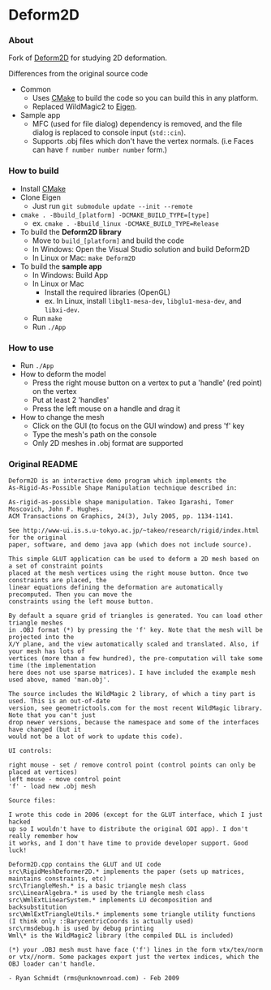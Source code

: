 # Deform2D

### About

Fork of [Deform2D](https://www.dgp.toronto.edu/~rms/software/Deform2D/index.html) for studying 2D deformation.

Differences from the original source code
- Common
  - Uses [CMake](https://cmake.org/) to build the code so you can build this in any platform.
  - Replaced WildMagic2 to [Eigen](https://eigen.tuxfamily.org/).
- Sample app
  - MFC (used for file dialog) dependency is removed, and the file dialog is replaced to console input (`std::cin`).
  - Supports .obj files which don't have the vertex normals. (i.e Faces can have `f number number number` form.)

### How to build

- Install [CMake](https://cmake.org/)
- Clone Eigen
  - Just run `git submodule update --init --remote`
- `cmake . -Bbuild_[platform] -DCMAKE_BUILD_TYPE=[type]`
  - ex. `cmake . -Bbuild_linux -DCMAKE_BUILD_TYPE=Release`
- To build the **Deform2D library**
  - Move to `build_[platform]` and build the code
  - In Windows: Open the Visual Studio solution and build Deform2D
  - In Linux or Mac: `make Deform2D`
- To build the **sample app**
  - In Windows: Build App
  - In Linux or Mac
    - Install the required libraries (OpenGL)
    - ex. In Linux, install `libgl1-mesa-dev`, `libglu1-mesa-dev`, and `libxi-dev`.
  - Run `make`
  - Run `./App`

### How to use

- Run `./App`
- How to deform the model
  - Press the right mouse button on a vertex to put a 'handle' (red point) on the vertex
  - Put at least 2 'handles'
  - Press the left mouse on a handle and drag it
- How to change the mesh
  - Click on the GUI (to focus on the GUI window) and press 'f' key
  - Type the mesh's path on the console
  - Only 2D meshes in .obj format are supported

### Original README

```text
Deform2D is an interactive demo program which implements the 
As-Rigid-As-Possible Shape Manipulation technique described in:

As-rigid-as-possible shape manipulation. Takeo Igarashi, Tomer Moscovich, John F. Hughes. 
ACM Transactions on Graphics, 24(3), July 2005, pp. 1134-1141. 

See http://www-ui.is.s.u-tokyo.ac.jp/~takeo/research/rigid/index.html for the original
paper, software, and demo java app (which does not include source).

This simple GLUT application can be used to deform a 2D mesh based on a set of constraint points 
placed at the mesh vertices using the right mouse button. Once two constraints are placed, the 
linear equations defining the deformation are automatically precomputed. Then you can move the 
constraints using the left mouse button. 

By default a square grid of triangles is generated. You can load other triangle meshes 
in .OBJ format (*) by pressing the 'f' key. Note that the mesh will be projected into the 
X/Y plane, and the view automatically scaled and translated. Also, if your mesh has lots of 
vertices (more than a few hundred), the pre-computation will take some time (the implementation 
here does not use sparse matrices). I have included the example mesh used above, named 'man.obj'.

The source includes the WildMagic 2 library, of which a tiny part is used. This is an out-of-date 
version, see geometrictools.com for the most recent WildMagic library. Note that you can't just 
drop newer versions, because the namespace and some of the interfaces have changed (but it 
would not be a lot of work to update this code).

UI controls:

right mouse - set / remove control point (control points can only be placed at vertices)
left mouse - move control point
'f' - load new .obj mesh

Source files:

I wrote this code in 2006 (except for the GLUT interface, which I just hacked 
up so I wouldn't have to distribute the original GDI app). I don't really remember how 
it works, and I don't have time to provide developer support. Good luck!

Deform2D.cpp contains the GLUT and UI code
src\RigidMeshDeformer2D.* implements the paper (sets up matrices, maintains constraints, etc)
src\TriangleMesh.* is a basic triangle mesh class
src\LinearAlgebra.* is used by the triangle mesh class
src\WmlExtLinearSystem.* implements LU decomposition and backsubstitution
src\WmlExtTriangleUtils.* implements some triangle utility functions (I think only ::BarycentricCoords is actually used)
src\rmsdebug.h is used by debug printing
Wml\* is the WildMagic2 library (the compiled DLL is included)

(*) your .OBJ mesh must have face ('f') lines in the form vtx/tex/norm or vtx//norm. Some packages export just the vertex indices, which the OBJ loader can't handle.

- Ryan Schmidt (rms@unknownroad.com) - Feb 2009 
```
